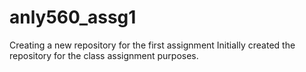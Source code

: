 # anly560_assg1
Creating a new repository for the first assignment
Initially created the repository for the class assignment purposes.
